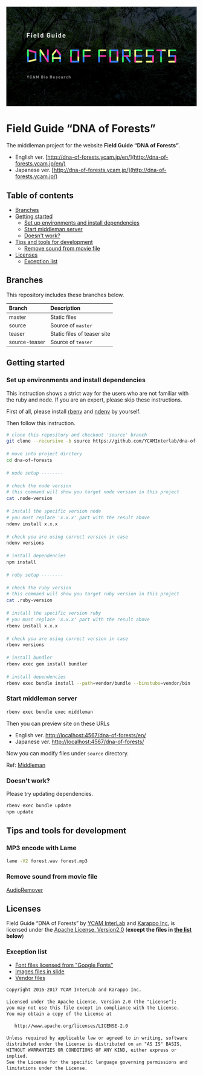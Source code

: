 ![](./source/dna-of-forests/img/share-en.png)

# Field Guide “DNA of Forests”

The middleman project for the website **Field Guide “DNA of Forests”**.

- English ver. [http://dna-of-forests.ycam.jp/en/](http://dna-of-forests.ycam.jp/en/)
- Japanese ver. [http://dna-of-forests.ycam.jp/](http://dna-of-forests.ycam.jp/)

## Table of contents

<!-- MarkdownTOC depth="0" bracket="round" autolink="true" indent="    " -->

- [Branches](#branches)
- [Getting started](#getting-started)
    - [Set up environments and install dependencies](#set-up-environments-and-install-dependencies)
    - [Start middleman server](#start-middleman-server)
    - [Doesn't work?](#doesnt-work)
- [Tips and tools for development](#tips-and-tools-for-development)
    - [Remove sound from movie file](#remove-sound-from-movie-file)
- [Licenses](#licenses)
    - [Exception list](#exception-list)

<!-- /MarkdownTOC -->


## Branches

This repository includes these branches below.

| Branch        | Description                 |
|:--------------|:----------------------------|
| master        | Static files                |
| source        | Source of `master`          |
| teaser        | Static files of teaser site |
| source-teaser | Source of `teaser`          |

## Getting started

### Set up environments and install dependencies

This instruction shows a strict way for the users who are not familiar with the ruby and node. If you are an expert, please skip these instructions.

First of all, please install [rbenv](https://github.com/rbenv/rbenv) and [ndenv](https://github.com/riywo/ndenv) by yourself.

Then follow this instruction.

```sh
# clone this repository and checkout 'source' branch
git clone --recursive -b source https://github.com/YCAMInterlab/dna-of-forests.git

# move into project dirctory
cd dna-of-forests

# node setup --------

# check the node version
# this command will show you target node version in this project
cat .node-version

# install the specific version node
# you must replace 'x.x.x' part with the result above
ndenv install x.x.x

# check you are using correct version in case
ndenv versions

# install dependencies
npm install

# ruby setup --------

# check the ruby version
# this command will show you target ruby version in this project
cat .ruby-version

# install the specific version ruby
# you must replace 'x.x.x' part with the result above
rbenv install x.x.x

# check you are using correct version in case
rbenv versions

# install bundler
rbenv exec gem install bundler

# install dependencies
rbenv exec bundle install --path=vendor/bundle --binstubs=vendor/bin
```

### Start middleman server

```sh
rbenv exec bundle exec middleman
```

Then you can preview site on these URLs

- English ver. [http://localhost:4567/dna-of-forests/en/](http://localhost:4567/dna-of-forests/en/)
- Japanese ver. [http://localhost:4567/dna-of-forests/](http://localhost:4567/dna-of-forests/)

Now you can modify files under `source` directory.

Ref: [Middleman](https://middlemanapp.com/)

### Doesn't work?

Please try updating dependencies.

```sh
rbenv exec bundle update
npm update
```


## Tips and tools for development

### MP3 encode with Lame

```sh
lame -V2 forest.wav forest.mp3
```

### Remove sound from movie file

[AudioRemover](http://www.audioremover.com/)

## Licenses

Field Guide “DNA of Forests” by [YCAM InterLab](https://github.com/YCAMInterlab) and [Karappo Inc.](https://github.com/karappo) is licensed under the [Apache License, Version2.0](http://www.apache.org/licenses/LICENSE-2.0.html) (**except the files in [the list](#exception-list) below**)

### Exception list

- [Font files licensed from "Google Fonts"](https://github.com/YCAMInterlab/dna-of-forests/tree/source/source/dna-of-forests/font)
- [Images files in slide](https://github.com/YCAMInterlab/dna-of-forests/tree/source/source/dna-of-forests/img/about/slides)
- [Vendor files](https://github.com/YCAMInterlab/dna-of-forests/tree/source/source/dna-of-forests/vendor)

```
Copyright 2016-2017 YCAM InterLab and Karappo Inc.

Licensed under the Apache License, Version 2.0 (the "License");
you may not use this file except in compliance with the License.
You may obtain a copy of the License at

   http://www.apache.org/licenses/LICENSE-2.0

Unless required by applicable law or agreed to in writing, software
distributed under the License is distributed on an "AS IS" BASIS,
WITHOUT WARRANTIES OR CONDITIONS OF ANY KIND, either express or implied.
See the License for the specific language governing permissions and
limitations under the License.
```
